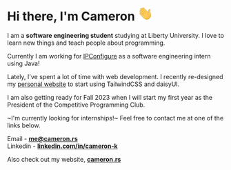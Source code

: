 <h1 align="Left">Hi there, I'm Cameron <img src="assets/wave.gif" width="35px"></h1>

I am a **software engineering student** studying at Liberty University. I love to learn new things and teach people about programming.

Currently I am working for [IPConfigure](https://ipconfigure.com) as a software engineering intern using Java!

Lately, I've spent a lot of time with web development. I recently re-designed my [personal website](https://cameron.rs) to start using TailwindCSS and daisyUI.

I am also getting ready for Fall 2023 when I will start my first year as the President of the Competitive Programming Club.

~I'm currently looking for internships!~ Feel free to contact me at one of the links below.

Email - **[me@cameron.rs](mailto:me@cameron.rs)**<br>
Linkedin - **[linkedin.com/in/cameron-k](https://www.linkedin.com/in/cameron-k-a00565257/)**<br>

Also check out my website, [**cameron.rs**](https://cameron.rs)
